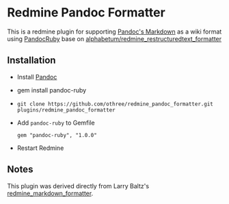 # Redmine Pandoc Formatter

This is a redmine plugin for supporting [Pandoc's Markdown][pm] as a wiki format using [PandocRuby](http://rdoc.info/projects/autodata/pandoc-ruby) base on [alphabetum/redmine_restructuredtext_formatter][res]

[pm]:http://pandoc.org/README.html#pandocs-markdown
[res]:https://github.com/alphabetum/redmine_restructuredtext_formatter


## Installation

  * Install [Pandoc](http://johnmacfarlane.net/pandoc/)
  * gem install pandoc-ruby
  * `git clone https://github.com/othree/redmine_pandoc_formatter.git plugins/redmine_pandoc_formatter`
  * Add `pandoc-ruby` to Gemfile
  
        gem "pandoc-ruby", "1.0.0"
  
  * Restart Redmine

## Notes

This plugin was derived directly from Larry Baltz's [redmine\_markdown\_formatter](http://github.com/bitherder/redmine_markdown_formatter).
